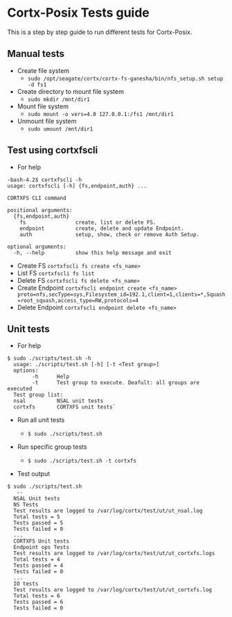 # Cortx-Posix Tests guide
This is a step by step guide to run different tests for Cortx-Posix.

## Manual tests
  * Create file system
    * `sudo /opt/seagate/cortx/cortx-fs-ganesha/bin/nfs_setup.sh setup -d fs1`
  * Create directory to mount file system
    * `sudo mkdir /mnt/dir1`
  * Mount file system
    * `sudo mount -o vers=4.0 127.0.0.1:/fs1 /mnt/dir1`
  * Unmount file system
    * `sudo umount /mnt/dir1`
	

## Test using cortxfscli
* For help
```
-bash-4.2$ cortxfscli -h
usage: cortxfscli [-h] {fs,endpoint,auth} ...

CORTXFS CLI command

positional arguments:
  {fs,endpoint,auth}
    fs                create, list or delete FS.
    endpoint          create, delete and update Endpoint.
    auth              setup, show, check or remove Auth Setup.

optional arguments:
  -h, --help          show this help message and exit
```  
* Create FS
`cortxfscli fs create <fs_name>`
* List FS
`cortxfscli fs list`
* Delete FS
`cortxfscli fs delete <fs_name>`
* Create Endpoint
`cortxfscli endpoint create <fs_name> proto=nfs,secType=sys,Filesystem_id=192.1,client=1,clients=*,Squash=root_squash,access_type=RW,protocols=4`
* Delete Endpoint
`cortxfscli endpoint delete <fs_name>`

## Unit tests
  * For help
  ```
  $ sudo ./scripts/test.sh -h
    usage: ./scripts/test.sh [-h] [-t <Test group>]
    options:
          -h      Help
          -t      Test group to execute. Deafult: all groups are executed
    Test group list:
    nsal          NSAL unit tests
    cortxfs       CORTXFS unit tests`
  ```
  * Run all unit tests
    * `$ sudo ./scripts/test.sh`
  
  * Run specific group tests
    * `$ sudo ./scripts/test.sh -t cortxfs`
  
  * Test output
  ```
  $ sudo ./scripts/test.sh
     --
    NSAL Unit tests
    NS Tests
    Test results are logged to /var/log/cortx/test/ut/ut_nsal.log
    Total tests = 5
    Tests passed = 5
    Tests failed = 0
    ...
    CORTXFS Unit tests
    Endpoint ops Tests
    Test results are logged to /var/log/cortx/test/ut/ut_cortxfs.logs
    Total tests = 4
    Tests passed = 4
    Tests failed = 0
    ...
    IO tests
    Test results are logged to /var/log/cortx/test/ut/ut_cortxfs.log
    Total tests = 6
    Tests passed = 6
    Tests failed = 0
  ``` 
